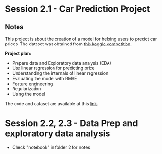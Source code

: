 # Session 2.1 - Car Prediction Project
## Notes

This project is about the creation of a model for helping users to predict car prices. The dataset was obtained from [this 
kaggle competition](https://www.kaggle.com/CooperUnion/cardataset).

**Project plan:**

* Prepare data and Exploratory data analysis (EDA)
* Use linear regression for predicting price
* Understanding the internals of linear regression 
* Evaluating the model with RMSE
* Feature engineering  
* Regularization 
* Using the model 

The code and dataset are available at this [link](https://github.com/alexeygrigorev/mlbookcamp-code/tree/master/chapter-02-car-price). 

# Session 2.2, 2.3 - Data Prep and exploratory data analysis 
- Check "notebook" in folder 2 for notes